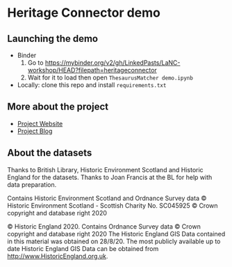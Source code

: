 # Heritage Connector demo

## Launching the demo

- Binder
  1. Go to https://mybinder.org/v2/gh/LinkedPasts/LaNC-workshop/HEAD?filepath=heritageconnector
  2. Wait for it to load then open `ThesaurusMatcher demo.ipynb`
- Locally: clone this repo and install `requirements.txt`

## More about the project

- [Project Website](https://www.sciencemuseumgroup.org.uk/project/heritage-connector/)
- [Project Blog](https://thesciencemuseum.github.io/heritageconnector/)

## About the datasets

Thanks to British Library, Historic Environment Scotland and Historic England for the datasets.
Thanks to Joan Francis at the BL for help with data preparation.

Contains Historic Environment Scotland and Ordnance Survey data © Historic Environment Scotland - Scottish Charity No. SC045925 © Crown copyright and database right 2020

© Historic England 2020. Contains Ordnance Survey data © Crown copyright and database right 2020 The Historic England GIS Data contained in this material was obtained on 28/8/20. The most publicly available up to date Historic England GIS Data can be obtained from http://www.HistoricEngland.org.uk.

